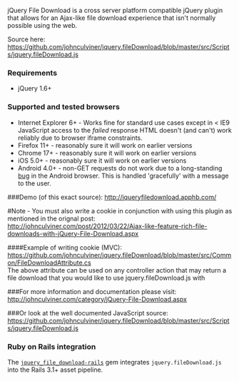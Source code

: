 jQuery File Download is a cross server platform compatible jQuery plugin that allows for an Ajax-like file download experience that isn't normally possible using the web.

Source here:
https://github.com/johnculviner/jquery.fileDownload/blob/master/src/Scripts/jquery.fileDownload.js

### Requirements
* jQuery 1.6+

### Supported and tested browsers
* Internet Explorer 6+ - Works fine for standard use cases except in < IE9 JavaScript access to the *failed* response HTML doesn't (and can't) work reliably due to browser iframe constraints.
* Firefox 11+ - reasonably sure it will work on earlier versions
* Chrome 17+ - reasonably sure it will work on earlier versions
* iOS 5.0+ - reasonably sure it will work on earlier versions 
* Android 4.0+ - non-GET requests do not work due to a long-standing [bug](http://code.google.com/p/android/issues/detail?id=1780) in the Android browser. This is handled 'gracefully' with a message to the user.

###Demo (of this exact source):
http://jqueryfiledownload.apphb.com/

#Note - You must also write a cookie in conjunction with using this plugin as mentioned in the orignal post:
http://johnculviner.com/post/2012/03/22/Ajax-like-feature-rich-file-downloads-with-jQuery-File-Download.aspx

####Example of writing cookie (MVC):
https://github.com/johnculviner/jquery.fileDownload/blob/master/src/Common/FileDownloadAttribute.cs<br/>
The above attribute can be used on any controller action that may return a file download that you would like to use jquery.fileDownload.js with

###For more information and documentation please visit:
http://johnculviner.com/category/jQuery-File-Download.aspx

###Or look at the well documented JavaScript source:
https://github.com/johnculviner/jquery.fileDownload/blob/master/src/Scripts/jquery.fileDownload.js

### Ruby on Rails integration

The [`jquery_file_download-rails`](https://github.com/rcook/jquery_file_download-rails)
gem integrates `jquery.fileDownload.js` into the Rails 3.1+ asset pipeline.

